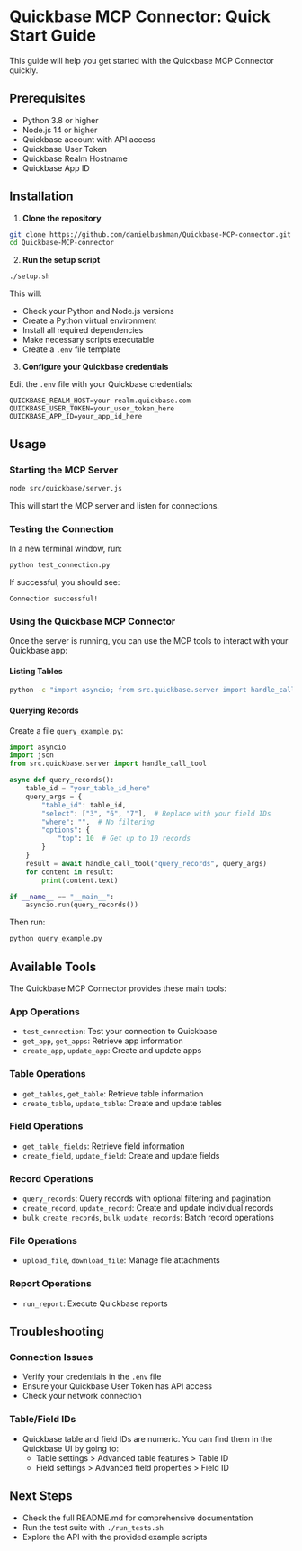 # Quickbase MCP Connector: Quick Start Guide

This guide will help you get started with the Quickbase MCP Connector quickly.

## Prerequisites

- Python 3.8 or higher
- Node.js 14 or higher
- Quickbase account with API access
- Quickbase User Token
- Quickbase Realm Hostname
- Quickbase App ID

## Installation

1. **Clone the repository**

```bash
git clone https://github.com/danielbushman/Quickbase-MCP-connector.git
cd Quickbase-MCP-connector
```

2. **Run the setup script**

```bash
./setup.sh
```

This will:
- Check your Python and Node.js versions
- Create a Python virtual environment
- Install all required dependencies
- Make necessary scripts executable
- Create a `.env` file template

3. **Configure your Quickbase credentials**

Edit the `.env` file with your Quickbase credentials:

```
QUICKBASE_REALM_HOST=your-realm.quickbase.com
QUICKBASE_USER_TOKEN=your_user_token_here
QUICKBASE_APP_ID=your_app_id_here
```

## Usage

### Starting the MCP Server

```bash
node src/quickbase/server.js
```

This will start the MCP server and listen for connections.

### Testing the Connection

In a new terminal window, run:

```bash
python test_connection.py
```

If successful, you should see:
```
Connection successful!
```

### Using the Quickbase MCP Connector

Once the server is running, you can use the MCP tools to interact with your Quickbase app:

#### Listing Tables

```bash
python -c "import asyncio; from src.quickbase.server import handle_call_tool; print(asyncio.run(handle_call_tool('list_tables', {})))"
```

#### Querying Records

Create a file `query_example.py`:

```python
import asyncio
import json
from src.quickbase.server import handle_call_tool

async def query_records():
    table_id = "your_table_id_here"
    query_args = {
        "table_id": table_id,
        "select": ["3", "6", "7"],  # Replace with your field IDs
        "where": "",  # No filtering
        "options": {
            "top": 10  # Get up to 10 records
        }
    }
    result = await handle_call_tool("query_records", query_args)
    for content in result:
        print(content.text)

if __name__ == "__main__":
    asyncio.run(query_records())
```

Then run:
```bash
python query_example.py
```

## Available Tools

The Quickbase MCP Connector provides these main tools:

### App Operations
- `test_connection`: Test your connection to Quickbase
- `get_app`, `get_apps`: Retrieve app information
- `create_app`, `update_app`: Create and update apps

### Table Operations
- `get_tables`, `get_table`: Retrieve table information
- `create_table`, `update_table`: Create and update tables

### Field Operations
- `get_table_fields`: Retrieve field information
- `create_field`, `update_field`: Create and update fields

### Record Operations
- `query_records`: Query records with optional filtering and pagination
- `create_record`, `update_record`: Create and update individual records
- `bulk_create_records`, `bulk_update_records`: Batch record operations

### File Operations
- `upload_file`, `download_file`: Manage file attachments

### Report Operations
- `run_report`: Execute Quickbase reports

## Troubleshooting

### Connection Issues
- Verify your credentials in the `.env` file
- Ensure your Quickbase User Token has API access
- Check your network connection

### Table/Field IDs
- Quickbase table and field IDs are numeric. You can find them in the Quickbase UI by going to:
  - Table settings > Advanced table features > Table ID
  - Field settings > Advanced field properties > Field ID

## Next Steps

- Check the full README.md for comprehensive documentation
- Run the test suite with `./run_tests.sh`
- Explore the API with the provided example scripts